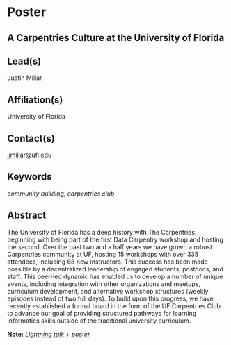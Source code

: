 # Poster

## **A Carpentries Culture at the University of Florida**

## Lead(s)
Justin Millar

## Affiliation(s)
University of Florida

## Contact(s)
jjmillar@ufl.edu

## Keywords
*community building, carpentries club*

## Abstract
The University of Florida has a deep history with The Carpentries, beginning with being part of the first Data Carpentry workshop and hosting the second. Over the past two and a half years we have grown a robust Carpentries community at UF, hosting 15 workshops with over 335 attendees, including 68 new instructors. This success has been made possible by a decentralized leadership of engaged students, postdocs, and staff. This peer-led dynamic has enabled us to develop a number of unique events, including integration with other organizations and meetups, curriculum development, and alternative workshop structures (weekly episodes instead of two full days). To build upon this progress, we have recently established a formal board in the form of the UF Carpentries Club to advance our goal of providing structured pathways for learning informatics skills outside of the traditional university curriculum.

**Note:** *[Lightning talk](https://uf-carpentry.github.io/carpentrycon2018/CarpentryCon-presentation.pdf) + [poster](https://uf-carpentry.github.io/carpentrycon2018/CarpentryCon-Poster.pdf)*
